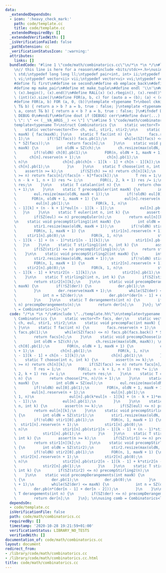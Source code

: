 ```yaml
---
data:
  _extendedDependsOn:
  - icon: ':heavy_check_mark:'
    path: code/template.cc
    title: code/template.cc
  _extendedRequiredBy: []
  _extendedVerifiedWith: []
  _isVerificationFailed: false
  _pathExtension: cc
  _verificationStatusIcon: ':warning:'
  attributes:
    links: []
  bundledCode: "#line 1 \"code/math/combinatorics.cc\"\n/*\n *\n */\n#line 1 \"code/template.cc\"\
    \n// this line is here for a reason\n#include <bits/stdc++.h>\nusing namespace\
    \ std;\ntypedef long long ll;\ntypedef pair<int, int> ii;\ntypedef vector<int>\
    \ vi;\ntypedef vector<ii> vii;\ntypedef vector<vi> vvi;\ntypedef vector<vii> vvii;\n\
    #define fi first\n#define se second\n#define eb emplace_back\n#define pb push_back\n\
    #define mp make_pair\n#define mt make_tuple\n#define endl '\\n'\n#define ALL(x)\
    \ (x).begin(), (x).end()\n#define RALL(x) (x).rbegin(), (x).rend()\n#define SZ(x)\
    \ (int)(x).size()\n#define FOR(a, b, c) for (auto a = (b); (a) < (c); ++(a))\n\
    #define F0R(a, b) FOR (a, 0, (b))\ntemplate <typename T>\nbool ckmin(T& a, const\
    \ T& b) { return a > b ? a = b, true : false; }\ntemplate <typename T>\nbool ckmax(T&\
    \ a, const T& b) { return a < b ? a = b, true : false; }\n#ifndef DEBUG\n#define\
    \ DEBUG 0\n#endif\n#define dout if (DEBUG) cerr\n#define dvar(...) \" [\" << #__VA_ARGS__\
    \ \": \" << (__VA_ARGS__) << \"] \"\n#line 5 \"code/math/combinatorics.cc\"\n\n\
    template<typename T>\nstruct Combinatorics {\n    static vector<T> facs, der;\n\
    \    static vector<vector<T>> ch, eul, stir1, stir2;\n\n    static void precompFac(int\
    \ maxN) { fac(maxN); }\n\n    static T fac(int n) {\n        facs.reserve(n +\
    \ 1);\n        if(!SZ(facs)) facs.pb(1);\n        while(SZ(facs) <= n) facs.pb(facs.back()\
    \ * SZ(facs));\n        return facs[n];\n    }\n\n    static void precompChoose(int\
    \ maxN) {\n        int oldN = SZ(ch);\n        ch.resize(max(oldN, maxN)); \n\
    \        if(!oldN) ch[0].pb(1);\n        FOR(n, oldN + 1, maxN + 1) {\n      \
    \      ch[n].reserve(n + 1);\n            ch[n].pb(1);\n            FOR(k, 1,\
    \ n)\n                ch[n].pb(ch[n - 1][k - 1] + ch[n - 1][k]);\n           \
    \ ch[n].pb(1);\n        }\n    }\n\n    static T choose(int n, int k) {\n    \
    \    assert(n >= k);\n        if(SZ(ch) >= n) return ch[n][k];\n        if(SZ(facs)\
    \ >= n) return facs[n]/(facs[n - k]*facs[k]);\n        T res = 1;\n        FOR(i,\
    \ n - k + 1, n + 1) res *= i;\n        FOR(i, 2, k + 1) res /= i;\n        return\
    \ res;\n    }\n\n    static T catalan(int n) {\n        return choose(2*n, n)/(n\
    \ + 1);\n    }\n\n    static T precompEuler(int maxN) {\n        int oldN = SZ(eul);\n\
    \        eul.resize(max(oldN, maxN + 1));\n        if(!oldN) eul[0].pb(1);\n \
    \       FOR(n, oldN + 1, maxN + 1) {\n            eul[n].reserve(n + 1);\n   \
    \         eul[n].pb(1);\n            FOR(k, 1, n)\n                eul[n].pb(k*eul[n\
    \ - 1][k] + (n - k + 1)*eul[n - 1][k - 1]);\n            eul[n].pb(1);\n     \
    \   }\n    }\n\n    static T euler(int n, int k) {\n        assert(n >= k);\n\
    \        if(SZ(eul) <= n) precompEuler(n);\n        return eul[n][k];\n    }\n\
    \n    static void precompStirling1(int maxN) {\n        int oldN = SZ(stir1);\n\
    \        stir1.resize(max(oldN, maxN + 1));\n        if(!oldN) stir1[0].pb(1);\n\
    \        FOR(n, 1, maxN + 1) {\n            stir1[n].reserve(n + 1);\n       \
    \     stir1[n].pb(0);\n            FOR(k, 1, n)\n                stir1[n].pb(stir1[n\
    \ - 1][k - 1] + (n - 1)*stir1[n - 1][k]);\n            stir1[n].pb(1);\n     \
    \   }\n    }\n\n    static T stirling1(int n, int k) {\n        assert(n >= k);\n\
    \        if(SZ(stir1) <= n) precompStirling1(n);\n        return stir1[n][k];\n\
    \    }\n\n    static void precompStirling2(int maxN) {\n        int oldN = SZ(stir2);\n\
    \        stir2.resize(max(oldN, maxN + 1));\n        if(!oldN) stir2[0].pb(1);\n\
    \        FOR(n, 1, maxN + 1) {\n            stir2[n].reserve(n + 1);\n       \
    \     stir2[n].pb(0);\n            FOR(k, 1, n)\n                stir2[n].pb(stir2[n\
    \ - 1][k - 1] + k*stir2[n - 1][k]);\n            stir2[n].pb(1);\n        }\n\
    \    }\n\n    static T stirling2(int n, int k) {\n        if(SZ(stir2) <= n) precompStirling2(n);\n\
    \        return stir2[n][k];\n    }\n\n    static void precompDerangements(int\
    \ maxN) {\n        if(!SZ(der)) {\n            der.pb(1);\n            der.pb(0);\n\
    \        }\n        der.reserve(maxN + 1);\n        while(SZ(der) <= maxN) {\n\
    \            int n = SZ(der);\n            der.pb(n*(der[n - 1] + der[n - 2]));\n\
    \        }\n    }\n\n    static T derangements(int n) {\n        if(SZ(der) <=\
    \ n) precompDerangements(n);\n        return der[n];\n    }\n}; \n\nusing comb\
    \ = Combinatorics<ll>;\n"
  code: "/*\n *\n */\n#include \"../template.hh\"\n\ntemplate<typename T>\nstruct\
    \ Combinatorics {\n    static vector<T> facs, der;\n    static vector<vector<T>>\
    \ ch, eul, stir1, stir2;\n\n    static void precompFac(int maxN) { fac(maxN);\
    \ }\n\n    static T fac(int n) {\n        facs.reserve(n + 1);\n        if(!SZ(facs))\
    \ facs.pb(1);\n        while(SZ(facs) <= n) facs.pb(facs.back() * SZ(facs));\n\
    \        return facs[n];\n    }\n\n    static void precompChoose(int maxN) {\n\
    \        int oldN = SZ(ch);\n        ch.resize(max(oldN, maxN)); \n        if(!oldN)\
    \ ch[0].pb(1);\n        FOR(n, oldN + 1, maxN + 1) {\n            ch[n].reserve(n\
    \ + 1);\n            ch[n].pb(1);\n            FOR(k, 1, n)\n                ch[n].pb(ch[n\
    \ - 1][k - 1] + ch[n - 1][k]);\n            ch[n].pb(1);\n        }\n    }\n\n\
    \    static T choose(int n, int k) {\n        assert(n >= k);\n        if(SZ(ch)\
    \ >= n) return ch[n][k];\n        if(SZ(facs) >= n) return facs[n]/(facs[n - k]*facs[k]);\n\
    \        T res = 1;\n        FOR(i, n - k + 1, n + 1) res *= i;\n        FOR(i,\
    \ 2, k + 1) res /= i;\n        return res;\n    }\n\n    static T catalan(int\
    \ n) {\n        return choose(2*n, n)/(n + 1);\n    }\n\n    static T precompEuler(int\
    \ maxN) {\n        int oldN = SZ(eul);\n        eul.resize(max(oldN, maxN + 1));\n\
    \        if(!oldN) eul[0].pb(1);\n        FOR(n, oldN + 1, maxN + 1) {\n     \
    \       eul[n].reserve(n + 1);\n            eul[n].pb(1);\n            FOR(k,\
    \ 1, n)\n                eul[n].pb(k*eul[n - 1][k] + (n - k + 1)*eul[n - 1][k\
    \ - 1]);\n            eul[n].pb(1);\n        }\n    }\n\n    static T euler(int\
    \ n, int k) {\n        assert(n >= k);\n        if(SZ(eul) <= n) precompEuler(n);\n\
    \        return eul[n][k];\n    }\n\n    static void precompStirling1(int maxN)\
    \ {\n        int oldN = SZ(stir1);\n        stir1.resize(max(oldN, maxN + 1));\n\
    \        if(!oldN) stir1[0].pb(1);\n        FOR(n, 1, maxN + 1) {\n          \
    \  stir1[n].reserve(n + 1);\n            stir1[n].pb(0);\n            FOR(k, 1,\
    \ n)\n                stir1[n].pb(stir1[n - 1][k - 1] + (n - 1)*stir1[n - 1][k]);\n\
    \            stir1[n].pb(1);\n        }\n    }\n\n    static T stirling1(int n,\
    \ int k) {\n        assert(n >= k);\n        if(SZ(stir1) <= n) precompStirling1(n);\n\
    \        return stir1[n][k];\n    }\n\n    static void precompStirling2(int maxN)\
    \ {\n        int oldN = SZ(stir2);\n        stir2.resize(max(oldN, maxN + 1));\n\
    \        if(!oldN) stir2[0].pb(1);\n        FOR(n, 1, maxN + 1) {\n          \
    \  stir2[n].reserve(n + 1);\n            stir2[n].pb(0);\n            FOR(k, 1,\
    \ n)\n                stir2[n].pb(stir2[n - 1][k - 1] + k*stir2[n - 1][k]);\n\
    \            stir2[n].pb(1);\n        }\n    }\n\n    static T stirling2(int n,\
    \ int k) {\n        if(SZ(stir2) <= n) precompStirling2(n);\n        return stir2[n][k];\n\
    \    }\n\n    static void precompDerangements(int maxN) {\n        if(!SZ(der))\
    \ {\n            der.pb(1);\n            der.pb(0);\n        }\n        der.reserve(maxN\
    \ + 1);\n        while(SZ(der) <= maxN) {\n            int n = SZ(der);\n    \
    \        der.pb(n*(der[n - 1] + der[n - 2]));\n        }\n    }\n\n    static\
    \ T derangements(int n) {\n        if(SZ(der) <= n) precompDerangements(n);\n\
    \        return der[n];\n    }\n}; \n\nusing comb = Combinatorics<ll>;\n"
  dependsOn:
  - code/template.cc
  isVerificationFile: false
  path: code/math/combinatorics.cc
  requiredBy: []
  timestamp: '2020-10-28 19:21:59+01:00'
  verificationStatus: LIBRARY_NO_TESTS
  verifiedWith: []
documentation_of: code/math/combinatorics.cc
layout: document
redirect_from:
- /library/code/math/combinatorics.cc
- /library/code/math/combinatorics.cc.html
title: code/math/combinatorics.cc
---
```

